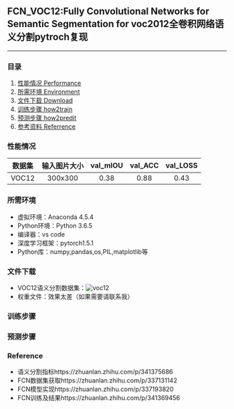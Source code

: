 ## FCN_VOC12:Fully Convolutional Networks for Semantic Segmentation for voc2012全卷积网络语义分割pytroch复现
---

### 目录
1. [性能情况 Performance](#性能情况)
2. [所需环境 Environment](#所需环境)
3. [文件下载 Download](#文件下载)
4. [训练步骤 how2train](#训练步骤)
5. [预测步骤 how2predit](#预测步骤)
6. [参考资料 Referrence](#Reference)

### 性能情况
| 数据集 | 输入图片大小 | val_mIOU | val_ACC | val_LOSS |
| :-----: | :-----: | :------: | :------: | :------: | 
| VOC12 | 300x300 | 0.38 | 0.88 | 0.43 | 

### 所需环境
- 虚拟环境：Anaconda 4.5.4
- Python环境：Python 3.6.5
- 编译器：vs code
- 深度学习框架：pytorch1.5.1
- Python库：numpy,pandas,os,PIL,matplotlib等

### 文件下载
- VOC12语义分割数据集：![voc12](https://www.kaggle.com/luoshiyong/voc2012-semanticsegment)
- 权重文件：效果太差（如果需要请联系我）

### 训练步骤
### 预测步骤

### Reference
- 语义分割指标https://zhuanlan.zhihu.com/p/341375686
- FCN数据集获取https://zhuanlan.zhihu.com/p/337131142
- FCN模型实现https://zhuanlan.zhihu.com/p/337193820
- FCN训练及结果https://zhuanlan.zhihu.com/p/341369456


